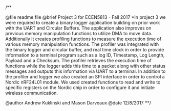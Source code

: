 /**

@file readme file
@brief Project 3 for ECEN5813 - Fall 2017
*In project 3 we were required to create a binary logger application building on prior work with the UART and Circular Buffers. The application also improves on previous memory manipulation functions to utilize DMA to move data. Additionally it creates profiling functions to measure the execution time of various memory manipulation functions. The profiler was integrated with the binary logger and  circular buffer, and real time clock in order to provide information to a terminal program such as a log ID, Timestamp, Log Length, Payload and a Checksum. The profiler retrieves the execution time of functions while the logger adds this time to a packet along with other status messages and outputs this information via UART to a terminal. In addition to the profiler and logger we also created an SPI interface in order to control a Nordic nRF24L01 module. We used created functions to read and write to specific registers on the Nordic chip in order to configure it and initiate wireless communication.

@author Andrew Kuklinski and Mason Darveaux
@date 12/8/2017 **/
